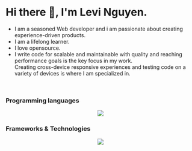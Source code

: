 # Hi there 👋, I'm Levi Nguyen.
-  I am a seasoned Web developer and i am passionate about creating experience-driven products. 
- I am a lifelong learner.
- I love opensource.
- I write code for scalable and maintainable with quality and reaching performance goals is the key focus in my work. <br/> Creating cross-device responsive experiences and testing code on a variety of devices is where I am specialized in.
<br/>
<h3>Programming languages</h3>
<p align="center">
    <img src="https://skillicons.dev/icons?i=js,ts,nodejs,python&perline=9" />
</p>
<h3>Frameworks & Technologies</h3>
<p align="center">
    <img src="https://skillicons.dev/icons?i=react,vue,flask,express,graphql,docker,aws&perline=9" />
</p>


